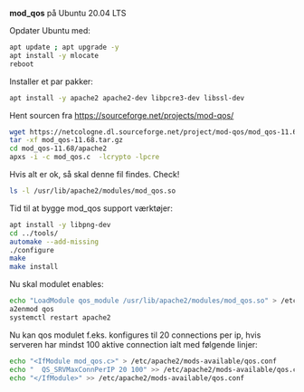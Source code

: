 **mod_qos** på Ubuntu 20.04 LTS

Opdater Ubuntu med:

```bash
apt update ; apt upgrade -y
apt install -y mlocate 
reboot
```

Installer et par pakker:

```bash
apt install -y apache2 apache2-dev libpcre3-dev libssl-dev

```

Hent sourcen fra https://sourceforge.net/projects/mod-qos/
```bash
wget https://netcologne.dl.sourceforge.net/project/mod-qos/mod_qos-11.68.tar.gz
tar -xf mod_qos-11.68.tar.gz
cd mod_qos-11.68/apache2
apxs -i -c mod_qos.c  -lcrypto -lpcre
```

Hvis alt er ok, så skal denne fil findes. Check!
```bash
ls -l /usr/lib/apache2/modules/mod_qos.so
```

Tid til at bygge mod_qos support værktøjer:
```bash
apt install -y libpng-dev
cd ../tools/
automake --add-missing
./configure
make
make install
```

Nu skal modulet enables:
```bash
echo "LoadModule qos_module /usr/lib/apache2/modules/mod_qos.so" > /etc/apache2/mods-available/qos.load
a2enmod qos
systemctl restart apache2
```

Nu kan qos modulet f.eks. konfigures til 20 connections per ip, hvis serveren har mindst 100 aktive connection ialt med følgende linjer:
```bash
echo "<IfModule mod_qos.c>" > /etc/apache2/mods-available/qos.conf
echo "	QS_SRVMaxConnPerIP 20 100" >> /etc/apache2/mods-available/qos.conf
echo "</IfModule>" >> /etc/apache2/mods-available/qos.conf
```

